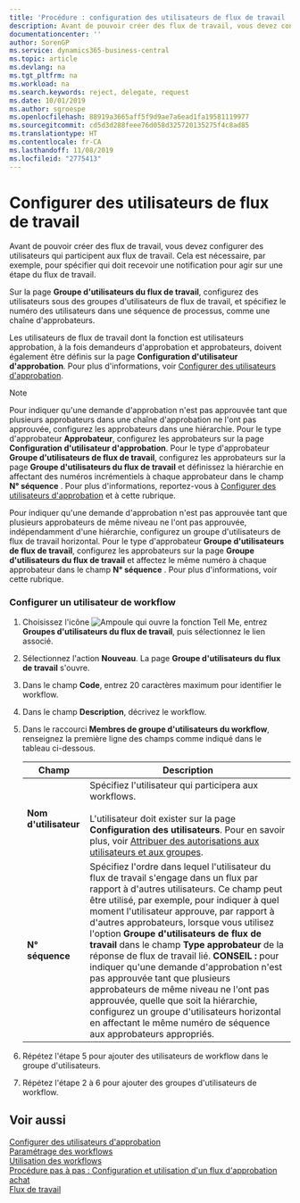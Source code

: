 ```yaml
---
title: 'Procédure : configuration des utilisateurs de flux de travail | Microsoft Docs'
description: Avant de pouvoir créer des flux de travail, vous devez configurer des utilisateurs qui participent aux flux de travail. Cela est nécessaire, par exemple, pour spécifier qui doit recevoir une notification pour agir sur une étape du flux de travail.
documentationcenter: ''
author: SorenGP
ms.service: dynamics365-business-central
ms.topic: article
ms.devlang: na
ms.tgt_pltfrm: na
ms.workload: na
ms.search.keywords: reject, delegate, request
ms.date: 10/01/2019
ms.author: sgroespe
ms.openlocfilehash: 88919a3665aff5f9d9ae7a6ead1fa19581119977
ms.sourcegitcommit: cd5d3d288feee76d058d325720135275f4c8ad85
ms.translationtype: HT
ms.contentlocale: fr-CA
ms.lasthandoff: 11/08/2019
ms.locfileid: "2775413"
---
```

# <a name="set-up-workflow-users"></a>Configurer des utilisateurs de flux de travail
Avant de pouvoir créer des flux de travail, vous devez configurer des utilisateurs qui participent aux flux de travail. Cela est nécessaire, par exemple, pour spécifier qui doit recevoir une notification pour agir sur une étape du flux de travail.  

Sur la page **Groupe d'utilisateurs du flux de travail**, configurez des utilisateurs sous des groupes d'utilisateurs de flux de travail, et spécifiez le numéro des utilisateurs dans une séquence de processus, comme une chaîne d'approbateurs.  

Les utilisateurs de flux de travail dont la fonction est utilisateurs approbation, à la fois demandeurs d'approbation et approbateurs, doivent également être définis sur la page **Configuration d'utilisateur d'approbation**. Pour plus d'informations, voir [Configurer des utilisateurs d'approbation](across-how-to-set-up-approval-users.md).  

> [!NOTE]  
>  Pour indiquer qu'une demande d'approbation n'est pas approuvée tant que plusieurs approbateurs dans une chaîne d'approbation ne l'ont pas approuvée, configurez les approbateurs dans une hiérarchie. Pour le type d'approbateur **Approbateur**, configurez les approbateurs sur la page **Configuration d'utilisateur d'approbation**. Pour le type d'approbateur **Groupe d'utilisateurs de flux de travail**, configurez les approbateurs sur la page **Groupe d'utilisateurs du flux de travail** et définissez la hiérarchie en affectant des numéros incrémentiels à chaque approbateur dans le champ **N° séquence** . Pour plus d'informations, reportez-vous à [Configurer des utilisateurs d'approbation](across-how-to-set-up-approval-users.md) et à cette rubrique.  
>   
>  Pour indiquer qu'une demande d'approbation n'est pas approuvée tant que plusieurs approbateurs de même niveau ne l'ont pas approuvée, indépendamment d'une hiérarchie, configurez un groupe d'utilisateurs de flux de travail horizontal. Pour le type d'approbateur **Groupe d'utilisateurs de flux de travail**, configurez les approbateurs sur la page **Groupe d'utilisateurs du flux de travail** et affectez le même numéro à chaque approbateur dans le champ **N° séquence** . Pour plus d'informations, voir cette rubrique.  

### <a name="to-set-up-a-workflow-user"></a>Configurer un utilisateur de workflow  

1. Choisissez l'icône ![Ampoule qui ouvre la fonction Tell Me](media/ui-search/search_small.png "Dites-moi ce que vous voulez faire"), entrez **Groupes d'utilisateurs du flux de travail**, puis sélectionnez le lien associé.  
2. Sélectionnez l'action **Nouveau**. La page **Groupe d'utilisateurs du flux de travail** s'ouvre.  
3. Dans le champ **Code**, entrez 20 caractères maximum pour identifier le workflow.  
4. Dans le champ **Description**, décrivez le workflow.  
5. Dans le raccourci **Membres de groupe d'utilisateurs du workflow**, renseignez la première ligne des champs comme indiqué dans le tableau ci-dessous.  

    |Champ|Description|  
    |---------------------------------|---------------------------------------|  
    |**Nom d'utilisateur**|Spécifiez l'utilisateur qui participera aux workflows.<br /><br /> L'utilisateur doit exister sur la page **Configuration des utilisateurs**. Pour en savoir plus, voir [Attribuer des autorisations aux utilisateurs et aux groupes](ui-define-granular-permissions.md).|  
    |**N° séquence**|Spécifiez l'ordre dans lequel l'utilisateur du flux de travail s'engage dans un flux par rapport à d'autres utilisateurs. Ce champ peut être utilisé, par exemple, pour indiquer à quel moment l'utilisateur approuve, par rapport à d'autres approbateurs, lorsque vous utilisez l'option **Groupe d'utilisateurs de flux de travail** dans le champ **Type approbateur** de la réponse de flux de travail lié. **CONSEIL :**  pour indiquer qu'une demande d'approbation n'est pas approuvée tant que plusieurs approbateurs de même niveau ne l'ont pas approuvée, quelle que soit la hiérarchie, configurez un groupe d'utilisateurs horizontal en affectant le même numéro de séquence aux approbateurs appropriés.|  
6. Répétez l'étape 5 pour ajouter des utilisateurs de workflow dans le groupe d'utilisateurs.  
7. Répétez l'étape 2 à 6 pour ajouter des groupes d'utilisateurs de workflow.  

## <a name="see-also"></a>Voir aussi  
[Configurer des utilisateurs d'approbation](across-how-to-set-up-approval-users.md)   
[Paramétrage des workflows](across-set-up-workflows.md)   
[Utilisation des workflows](across-use-workflows.md)   
[Procédure pas à pas : Configuration et utilisation d'un flux d'approbation achat](walkthrough-setting-up-and-using-a-purchase-approval-workflow.md)   
[Flux de travail](across-workflow.md)   
